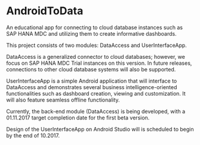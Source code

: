 # AndroidToData
An educational app for connecting to cloud database instances such as SAP HANA MDC and utilizing them to create informative dashboards.

This project consists of two modules: DataAccess and UserInterfaceApp. 

DataAccess is a generalized connector to cloud databases; however, we focus on SAP HANA MDC Trial instances on this version. In future releases, connections to other cloud database systems will also be supported. 

UserInterfaceApp is a simple Android application that will interface to DataAccess and demonstrates several business intelligence-oriented functionalities such as dashboard creation, viewing and customization. It will also feature seamless offline functionality.

Currently, the back-end module (DataAccess) is being developed, with a 01.11.2017 target completion date for the first beta version. 

Design of the UserInterfaceApp on Android Studio will is scheduled to begin by the end of 10.2017.


